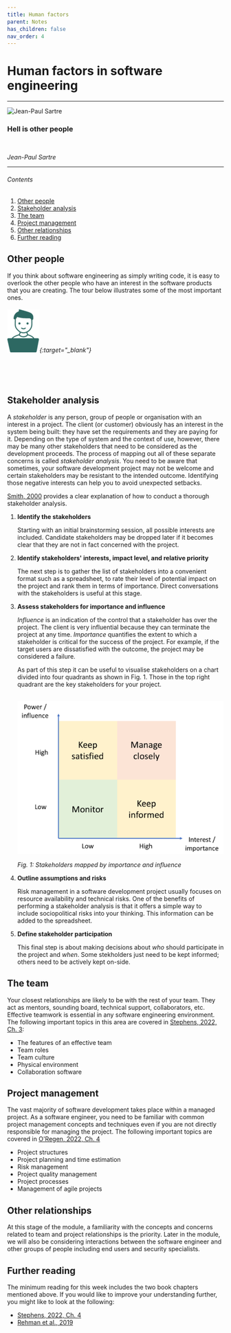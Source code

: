 ```yaml
---
title: Human factors
parent: Notes
has_children: false
nav_order: 4
---
```


# Human factors in software engineering

<hr class="splash">

![Jean-Paul Sartre](https://upload.wikimedia.org/wikipedia/commons/b/b7/Jean-Paul_Sartre_in_Venice_%28crop%29.jpg)

### Hell is other people

<br/>

*Jean-Paul Sartre*

<hr class="splash">

###### Contents

1. [Other people](#other-people)
2. [Stakeholder analysis](#stakeholder-analysis)
3. [The team](#the-team)
4. [Project management](#project-management)
5. [Other relationships](#other-relationships)
6. [Further reading](#further-reading)

## Other people

If you think about software engineering as simply writing code, it is easy to
overlook the other people who have an interest in the software products that you
are creating. The tour below illustrates some of the most important ones.

<div class="tour"></div>

###### [![Here's you engineering your software...](../../images/you_small.png)](https://bdavison.napier.ac.uk/set09102/other_people.html){:target="_blank"}

<br/>
<br/>

## Stakeholder analysis

A *stakeholder* is any person, group of people or organisation with an interest in
a project. The client (or customer) obviously has an interest in the system being
built: they have set the requirements and they are paying for it. Depending on
the type of system and the context of use, however, there may be many other
stakeholders that need to be considered as the development proceeds. The process
of mapping out all of these separate concerns is called *stakeholder analysis*.
You need to be aware that sometimes, your software development project may not be
welcome and certain stakeholders may be resistant to the intended outcome.
Identifying those negative interests can help you to avoid unexpected setbacks.

[Smith, 2000](https://www.pmi.org/learning/library/stakeholder-analysis-pivotal-practice-projects-8905)
provides a clear explanation of how to conduct a thorough stakeholder analysis.

1. **Identify the stakeholders**

   Starting with an initial brainstorming session, all possible interests are
   included. Candidate stakeholders may be dropped later  if it becomes clear that
   they are not in fact concerned with the project.

2. **Identify stakeholders' interests, impact level, and relative priority**

   The next step is to gather the list of stakeholders into a
   convenient format such as a spreadsheet, to rate their level of potential
   impact on the project and rank them in terms of importance. Direct
   conversations with the stakeholders is useful at this stage.

3. **Assess stakeholders for importance and influence**

   *Influence* is an indication of the control that a stakeholder has over the
   project. The client is very influential because they can terminate the project
   at any time. *Importance* quantifies the extent to which a stakeholder is
   critical for the success of the project. For example, if the target users
   are dissatisfied with the outcome, the project may be considered a failure.

   As part of this step it can be useful to visualise stakeholders on a chart
   divided into four quadrants as shown in Fig. 1. Those in the top right quadrant
   are the key stakeholders for your project.
   <br/><br/>

   ![Importance vs Influence](../../images/stakeholder_map.png)

   *Fig. 1: Stakeholders mapped by importance and influence*

4. **Outline assumptions and risks**

   Risk management in a software development project usually focuses on resource
   availability and technical risks. One of the benefits of performing a stakeholder
   analysis is that it offers a simple way to include sociopolitical risks into
   your thinking. This information can be added to the spreadsheet.

5. **Define stakeholder participation**

   This final step is about making decisions about *who* should participate in
   the project and *when*. Some stekholders just need to be kept informed;
   others need to be actively kept on-side.

## The team

Your closest relationships are likely to be with the rest of your team. They
act as mentors, sounding board, technical support, collaborators, etc. Effective
teamwork is essential in any software engineering environment. The following
important topics in this area are covered in [Stephens, 2022, Ch. 3](https://learning.oreilly.com/library/view/beginning-software-engineering/9781119901709/c03.xhtml#please-read):

* The features of an effective team
* Team roles
* Team culture
* Physical environment
* Collaboration software

## Project management

The vast majority of software development takes place within a managed project.
As a software engineer, you need to be familiar with common project management
concepts and techniques even if you are not directly responsible for managing
the project. The following important topics are covered in
[O'Regen, 2022, Ch. 4](https://link-springer-com.napier.idm.oclc.org/chapter/10.1007/978-3-031-07816-3_4#please-read)

* Project structures
* Project planning and time estimation
* Risk management
* Project quality management
* Project processes
* Management of agile projects

## Other relationships

At this stage of the module, a familiarity with the concepts and concerns
related to team and project relationships is the priority. Later in the
module, we will also be considering interactions between the software
engineer and other groups of people including end users and security
specialists.

## Further reading

The minimum reading for this week includes the two book chapters mentioned
above. If you would like to improve your understanding further, you might
like to look at the following:

* [Stephens, 2022, Ch. 4](https://learning.oreilly.com/library/view/beginning-software-engineering/9781119901709/c04.xhtml)
* [Rehman et al., 2019](https://napier.primo.exlibrisgroup.com/permalink/44NAP_INST/n96pef/alma9923909970902111)
